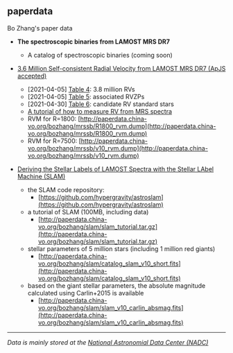 ## paperdata
Bo Zhang's paper data

- **The spectroscopic binaries from LAMOST MRS DR7**
    - A catalog of spectroscopic binaries (coming soon)

- [3.6 Million Self-consistent Radial Velocity from LAMOST MRS DR7 (ApJS accepted)](https://ui.adsabs.harvard.edu/abs/2021arXiv210511624Z/abstract)
    - [2021-04-05] [Table 4](http://paperdata.china-vo.org/bozhang/rvzp/pub_rv_formatted.fits): 3.8 million RVs
    - [2021-04-05] [Table 5](http://paperdata.china-vo.org/bozhang/rvzp/pub_rvzpc_formatted.fits): associated RVZPs
    - [2021-04-30] [Table 6](http://paperdata.china-vo.org/bozhang/rvzp/pub_rvss_Nobs8_formatted.fits): candidate RV standard stars
    - [A tutorial of how to measure RV from MRS spectra](https://nbviewer.jupyter.org/github/hypergravity/laspec/blob/master/tutorial/20201118_How_to_measure_RV_from_MRS_spectra.ipynb)
    - RVM for R=1800: [http://paperdata.china-vo.org/bozhang/mrssb/R1800_rvm.dump](http://paperdata.china-vo.org/bozhang/mrssb/R1800_rvm.dump)
    - RVM for R=7500: [http://paperdata.china-vo.org/bozhang/mrssb/v10_rvm.dump](http://paperdata.china-vo.org/bozhang/mrssb/v10_rvm.dump)


- [Deriving the Stellar Labels of LAMOST Spectra with the Stellar LAbel Machine (SLAM)](https://ui.adsabs.harvard.edu/abs/2020ApJS..246....9Z/abstract)
    - the SLAM code repository:
        - [https://github.com/hypergravity/astroslam](https://github.com/hypergravity/astroslam)
    - a tutorial of SLAM (100MB, including data)
        - [http://paperdata.china-vo.org/bozhang/slam/slam_tutorial.tar.gz](http://paperdata.china-vo.org/bozhang/slam/slam_tutorial.tar.gz)         
    - stellar parameters of 5 million stars (including 1 million red giants)
        - [http://paperdata.china-vo.org/bozhang/slam/catalog_slam_v10_short.fits](http://paperdata.china-vo.org/bozhang/slam/catalog_slam_v10_short.fits)
    - based on the giant stellar parameters, the absolute magnitude calculated using Carlin+2015 is available
        - [http://paperdata.china-vo.org/bozhang/slam/slam_v10_carlin_absmag.fits](http://paperdata.china-vo.org/bozhang/slam/slam_v10_carlin_absmag.fits)


[//]: #  "
    - [Exploring the spectral information content in the LAMOST medium-resolution survey (MRS)](https://ui.adsabs.harvard.edu/abs/2020RAA....20...51Z/abstract)
        - no data
    - Spectroscopic binaries from LAMOST-MRS survey (R~7500)
        - RVM(v10, 660 templates, R=7500, 3500-15000K, ATLAS)
            - [http://paperdata.china-vo.org/bozhang/mrssb/v10_rvm.dump](http://paperdata.china-vo.org/bozhang/mrssb/v10_rvm.dump)
        - Radial velocity and binarity of 3 million MRS spectra
            - [http://paperdata.china-vo.org/bozhang/mrssb/m7snr5_tr_v11_short.fits](http://paperdata.china-vo.org/bozhang/mrssb/m7snr5_tr_v11_short.fits)
    "

---
*Data is mainly stored at the [National Astronomial Data Center (NADC)](https://nadc.china-vo.org/client/)*

        
